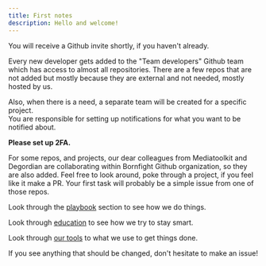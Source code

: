 ```yaml
---
title: First notes
description: Hello and welcome!
---
```


You will receive a Github invite shortly, if you haven't already.

Every new developer gets added to the "Team developers" Github team which has access to almost all repositories.
There are a few repos that are not added but mostly because they are external and not needed, mostly hosted by us.

Also, when there is a need, a separate team will be created for a specific project.  
You are responsible for setting up notifications for what you want to be notified about.

**Please set up 2FA.**

For some repos, and projects, our dear colleagues from Mediatoolkit and Degordian are collaborating within
Bornfight Github organization, so they are also added. Feel free to look around, poke through a project, if you
feel like it make a PR. Your first task will probably be a simple issue from one of those repos.

Look through the [playbook](../playbooks) section to see how we do things.

Look through [education](../education) to see how we try to stay smart.

Look through [our tools](../tools) to what we use to get things done.

If you see anything that should be changed, don't hesitate to make an issue!
